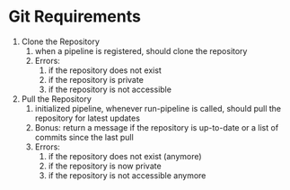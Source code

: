 # Git Requirements


1. Clone the Repository
   1. when a pipeline is registered, should clone the repository
   2. Errors:
      1. if the repository does not exist
      2. if the repository is private
      3. if the repository is not accessible
2. Pull the Repository
   1. initialized pipeline, whenever run-pipeline is called, should pull the repository for latest updates
   2. Bonus: return a message if the repository is up-to-date or a list of commits since the last pull
   3. Errors:
      1. if the repository does not exist (anymore)
      2. if the repository is now private
      3. if the repository is not accessible anymore
